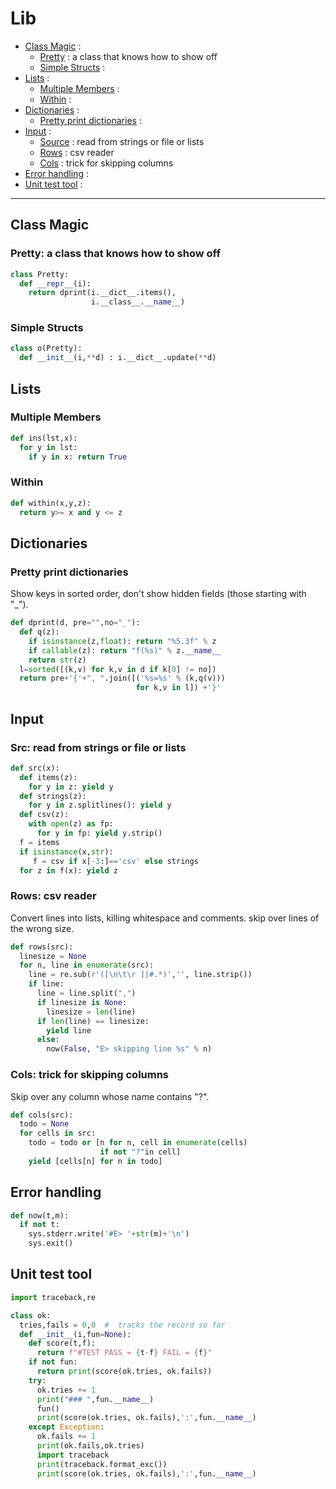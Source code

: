 # Lib

- [Class Magic](#class-magic) : 
  - [Pretty](#pretty-a-class-that-knows-how-to-show-off) : a class that knows how to show off
  - [Simple Structs](#simple-structs) : 
- [Lists](#lists) : 
  - [Multiple Members](#multiple-members) : 
  - [Within](#within) : 
- [Dictionaries](#dictionaries) : 
  - [Pretty print dictionaries](#pretty-print-dictionaries) : 
- [Input](#input) : 
  - [Source](#source-read-from-strings-or-file-or-lists) : read from strings or file or lists
  - [Rows](#rows-csv-reader) : csv reader
  - [Cols](#cols-trick-for-skipping-columns) : trick for skipping columns
- [Error handling](#error-handling) : 
- [Unit test tool](#unit-test-tool) : 

--------

## Class Magic
### Pretty: a class that knows how to show off
```py
class Pretty:
  def __repr__(i):
    return dprint(i.__dict__.items(), 
                  i.__class__.__name__)
```
### Simple Structs

```py
class o(Pretty):
  def __init__(i,**d) : i.__dict__.update(**d)
```

## Lists
### Multiple Members
```py
def ins(lst,x):
  for y in lst:
    if y in x: return True
```

### Within 
```py
def within(x,y,z):
  return y>= x and y <= z
```

## Dictionaries
### Pretty print dictionaries
Show keys in sorted order, don't show 
hidden fields (those starting with "\_").

```py
def dprint(d, pre="",no="_"):
  def q(z):
    if isinstance(z,float): return "%5.3f" % z
    if callable(z): return "f(%s)" % z.__name__
    return str(z)
  l=sorted([(k,v) for k,v in d if k[0] != no])
  return pre+'{'+", ".join([('%s=%s' % (k,q(v))) 
                            for k,v in l]) +'}'
```
## Input 
### Src: read from strings or file or lists

```py
def src(x):
  def items(z):
    for y in z: yield y
  def strings(z):
    for y in z.splitlines(): yield y
  def csv(z):
    with open(z) as fp:
      for y in fp: yield y.strip()
  f = items
  if isinstance(x,str):
     f = csv if x[-3:]=='csv' else strings
  for z in f(x): yield z
```
### Rows: csv reader
Convert lines into lists, killing whitespace
and comments. skip over lines of the wrong size.

```py
def rows(src):
  linesize = None
  for n, line in enumerate(src):
    line = re.sub(r'([\n\t\r ]|#.*)','', line.strip())
    if line:
      line = line.split(",")
      if linesize is None:
        linesize = len(line)
      if len(line) == linesize:
        yield line
      else:
        now(False, "E> skipping line %s" % n)
```

### Cols: trick for skipping columns
Skip over any column whose name contains "?".
```py
def cols(src):
  todo = None
  for cells in src:
    todo = todo or [n for n, cell in enumerate(cells)
                    if not "?"in cell]
    yield [cells[n] for n in todo]
```
##  Error handling
```py
def now(t,m):
  if not t:
    sys.stderr.write('#E> '+str(m)+'\n')
    sys.exit()
```

## Unit test tool
```py
import traceback,re

class ok:
  tries,fails = 0,0  #  tracks the record so far
  def __init__(i,fun=None):
    def score(t,f): 
      return f"#TEST PASS = {t-f} FAIL = {f}"
    if not fun:     
      return print(score(ok.tries, ok.fails))
    try:
      ok.tries += 1
      print("### ",fun.__name__)
      fun()
      print(score(ok.tries, ok.fails),':',fun.__name__)
    except Exception:
      ok.fails += 1
      print(ok.fails,ok.tries)
      import traceback
      print(traceback.format_exc())
      print(score(ok.tries, ok.fails),':',fun.__name__)
```


